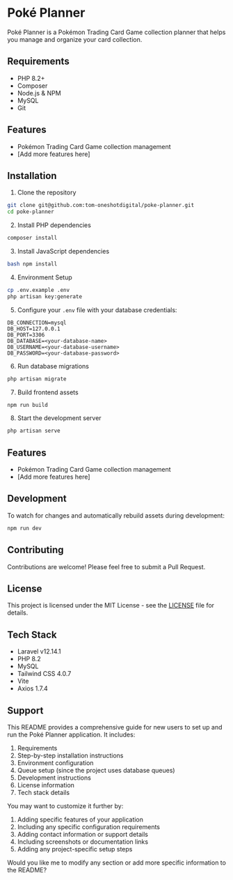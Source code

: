 # Poké Planner

Poké Planner is a Pokémon Trading Card Game collection planner that helps you manage and organize your card collection.

## Requirements

- PHP 8.2+
- Composer
- Node.js & NPM
- MySQL
- Git

## Features

- Pokémon Trading Card Game collection management
- [Add more features here]

## Installation

1. Clone the repository
```bash 
git clone git@github.com:tom-oneshotdigital/poke-planner.git
cd poke-planner
```

2. Install PHP dependencies
```bash
composer install
```

3. Install JavaScript dependencies
```bash
bash npm install 
```

4. Environment Setup
```bash
cp .env.example .env
php artisan key:generate 
```

5. Configure your `.env` file with your database credentials:
```text
DB_CONNECTION=mysql 
DB_HOST=127.0.0.1 
DB_PORT=3306 
DB_DATABASE=<your-database-name> 
DB_USERNAME=<your-database-username> 
DB_PASSWORD=<your-database-password>
```

6. Run database migrations
```bash
php artisan migrate 
```

7. Build frontend assets
```bash
npm run build
```

8. Start the development server
```bash
php artisan serve 
```

## Features

- Pokémon Trading Card Game collection management
- [Add more features here]


## Development

To watch for changes and automatically rebuild assets during development:
```bash
npm run dev
```

## Contributing
Contributions are welcome! Please feel free to submit a Pull Request.
## License
This project is licensed under the MIT License - see the [LICENSE](LICENSE) file for details.
## Tech Stack
- Laravel v12.14.1
- PHP 8.2
- MySQL
- Tailwind CSS 4.0.7
- Vite
- Axios 1.7.4

## Support
This README provides a comprehensive guide for new users to set up and run the Poké Planner application. It includes:

1. Requirements
2. Step-by-step installation instructions
3. Environment configuration
4. Queue setup (since the project uses database queues)
5. Development instructions
6. License information
7. Tech stack details

You may want to customize it further by:
1. Adding specific features of your application
2. Including any specific configuration requirements
3. Adding contact information or support details
4. Including screenshots or documentation links
5. Adding any project-specific setup steps

Would you like me to modify any section or add more specific information to the README?
